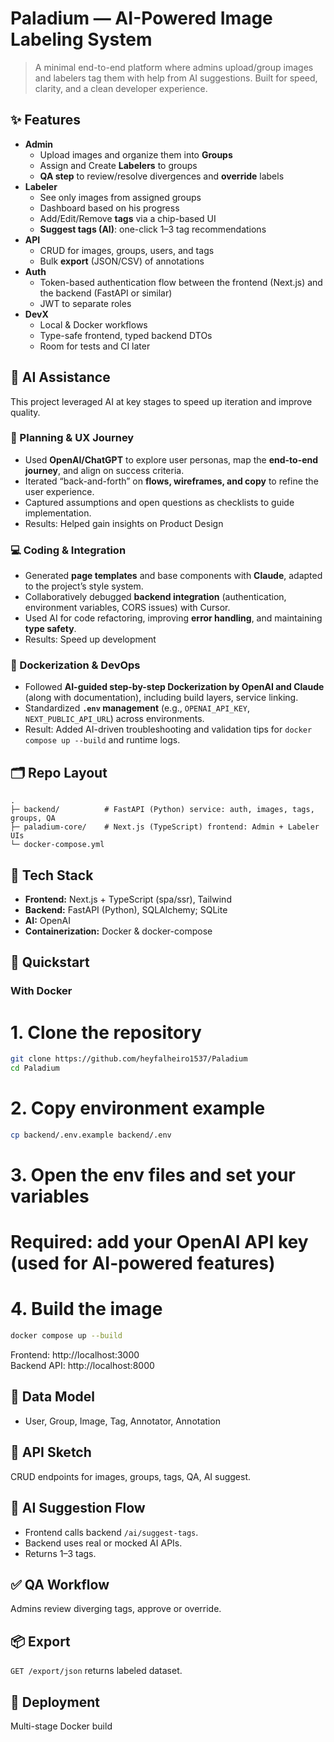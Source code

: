 # Paladium — AI-Powered Image Labeling System

> A minimal end-to-end platform where admins upload/group images and labelers tag them with help from AI suggestions. Built for speed, clarity, and a clean developer experience.

## ✨ Features

- **Admin**
  - Upload images and organize them into **Groups**
  - Assign and Create **Labelers** to groups
  - **QA step** to review/resolve divergences and **override** labels
- **Labeler**
  - See only images from assigned groups
  - Dashboard based on his progress
  - Add/Edit/Remove **tags** via a chip-based UI
  - **Suggest tags (AI)**: one-click 1–3 tag recommendations
- **API**
  - CRUD for images, groups, users, and tags
  - Bulk **export** (JSON/CSV) of annotations
- **Auth**
  - Token-based authentication  flow between the frontend (Next.js) and the backend (FastAPI or similar)
  - JWT to separate roles
- **DevX**
  - Local & Docker workflows
  - Type-safe frontend, typed backend DTOs
  - Room for tests and CI later


## 🧭 AI Assistance

This project leveraged AI at key stages to speed up iteration and improve quality.

### 📝 Planning & UX Journey
- Used **OpenAI/ChatGPT** to explore user personas, map the **end-to-end journey**, and align on success criteria.  
- Iterated “back-and-forth” on **flows, wireframes, and copy** to refine the user experience.  
- Captured assumptions and open questions as checklists to guide implementation.
- Results: Helped gain insights on Product Design

### 💻 Coding & Integration
- Generated **page templates** and base components with **Claude**, adapted to the project’s style system.  
- Collaboratively debugged **backend integration** (authentication, environment variables, CORS issues) with Cursor.  
- Used AI for code refactoring, improving **error handling**, and maintaining **type safety**.
- Results: Speed up development

### 🐳 Dockerization & DevOps
- Followed **AI-guided step-by-step Dockerization by OpenAI and Claude** (along with documentation), including build layers, service linking. 
- Standardized **`.env` management** (e.g., `OPENAI_API_KEY`, `NEXT_PUBLIC_API_URL`) across environments.  
- Result: Added AI-driven troubleshooting and validation tips for `docker compose up --build` and runtime logs.


## 🗂 Repo Layout

```
.
├─ backend/          # FastAPI (Python) service: auth, images, tags, groups, QA
├─ paladium-core/    # Next.js (TypeScript) frontend: Admin + Labeler UIs
└─ docker-compose.yml
```

## 🧰 Tech Stack

- **Frontend:** Next.js + TypeScript (spa/ssr), Tailwind
- **Backend:** FastAPI (Python), SQLAlchemy; SQLite 
- **AI:** OpenAI
- **Containerization:** Docker & docker-compose

## 🚀 Quickstart

### With Docker
# 1. Clone the repository
```bash
git clone https://github.com/heyfalheiro1537/Paladium
cd Paladium
```
# 2. Copy environment example

```bash
cp backend/.env.example backend/.env
```

# 3. Open the env files and set your variables
# Required: add your OpenAI API key (used for AI-powered features)


# 4. Build the image 
```bash
docker compose up --build
```

Frontend: http://localhost:3000  
Backend API: http://localhost:8000


## 🧩 Data Model

- User, Group, Image, Tag, Annotator, Annotation

## 🔌 API Sketch

CRUD endpoints for images, groups, tags, QA, AI suggest.

## 🧠 AI Suggestion Flow

- Frontend calls backend `/ai/suggest-tags`.
- Backend uses real or mocked AI APIs.
- Returns 1–3 tags.

## ✅ QA Workflow

Admins review diverging tags, approve or override.

## 📦 Export

`GET /export/json` returns labeled dataset.

## 🐳 Deployment

Multi-stage Docker build


